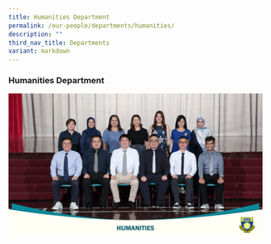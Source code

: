 ```yaml
---
title: Humanities Department
permalink: /our-people/departments/humanities/
description: ""
third_nav_title: Departments
variant: markdown
---
```

### **Humanities Department**

![Humanities Department](/images/Our%20People/School%20Departments/humanities%2023.jpg)